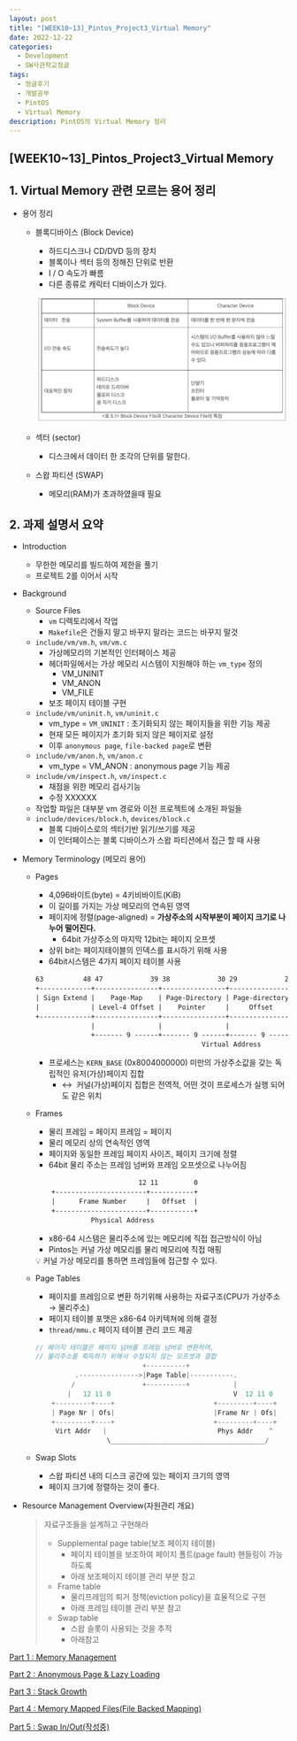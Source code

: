 ```yaml
---
layout: post
title: "[WEEK10~13]_Pintos_Project3_Virtual Memory"
date: 2022-12-22
categories:
  - Development
  - SW사관학교정글
tags:
  - 정글후기
  - 개발공부
  - PintOS
  - Virtual Memory
description: PintOS의 Virtual Memory 정리
---
```


## [WEEK10~13]_Pintos_Project3_Virtual Memory

## 1. Virtual Memory 관련 모르는 용어 정리

- 용어 정리
    - 블록디바이스 (Block Device)
        - 하드디스크나 CD/DVD 등의 장치
        - 블록이나 섹터 등의 정해진 단위로 반환 
        - I / O 속도가 빠름
        - 다른 종류로 캐릭터 디바이스가 있다.
        
        ![image](./SWjungle_img/WEEK10-13_attachments/Untitled.png)
        
    - 섹터 (sector)
        - 디스크에서 데이터 한 조각의 단위를 말한다.
    - 스왑 파티션 (SWAP)
        - 메모리(RAM)가 초과하였을때 필요

## 2. 과제 설명서 요약

- Introduction
    - 무한한 메모리를 빌드하여 제한을 풀기
    - 프로젝트 2를 이어서 시작
- Background
    - Source Files
        - `vm` 디렉토리에서 작업
        - `Makefile`은 건들지 말고 바꾸지 말라는 코드는 바꾸지 말것
    - `include/vm/vm.h`, `vm/vm.c`
        - 가상메모리의 기본적인 인터페이스 제공
        - 헤더파일에서는 가상 메모리 시스템이 지원해야 하는 `vm_type` 정의
            - VM_UNINIT
            - VM_ANON
            - VM_FILE
        - 보조 페이지 테이블 구현
    - `include/vm/uninit.h`, `vm/uninit.c`
        - vm_type = `VM_UNINIT` : 초기화되지 않는 페이지들을 위한 기능 제공
        - 현재 모든 페이지가 초기화 되지 않은 페이지로 설정
        - 이후 `anonymous page`, `file-backed page`로 변환
    - `include/vm/anon.h`, `vm/anon.c`
        - vm_type = VM_ANON : anonymous page 기능 제공
    - `include/vm/inspect.h`, `vm/inspect.c`
        - 채점을 위한 메모리 검사기능
        - 수정 XXXXXX
    - 작업할 파일은 대부분 vm 경로와 이전 프로젝트에 소개된 파일들
    - `include/devices/block.h`, `devices/block.c`
        - 블록 디바이스로의 섹터기반 읽기/쓰기를 제공
        - 이 인터페이스는 블록 디바이스가 스왑 파티션에서 접근 할 때 사용
        
- Memory Terminology (메모리 용어)
    - Pages
        - 4,096바이트(byte) = 4키비바이트(KiB)
        - 이 길이를 가지는 가상 메모리의 연속된 영역
        - 페이지에 정렬(page-aligned) = **가상주소의 시작부분이 페이지 크기로 나누어 떨어진다.**
            - 64bit 가상주소의 마지막 12bit는 페이지 오프셋
        - 상위 bit는 페이지테이블의 인덱스를 표시하기 위해 사용
        - 64bit시스템은 4가지 페이지 테이블 사용
        
        ```html
        63          48 47            39 38            30 29            21 20         12 11         0
        +-------------+----------------+----------------+----------------+-------------+------------+
        | Sign Extend |    Page-Map    | Page-Directory | Page-directory |  Page-Table |    Page    |
        |             | Level-4 Offset |    Pointer     |     Offset     |   Offset    |   Offset   |
        +-------------+----------------+----------------+----------------+-------------+------------+
                      |                |                |                |             |            |
                      +------- 9 ------+------- 9 ------+------- 9 ------+----- 9 -----+---- 12 ----+
                                                  Virtual Address
        ```
        
        - 프로세스는 `KERN_BASE` (0x8004000000) 미만의 가상주소값을 갖는 독립적인 유저(가상)페이지 집합
            - ↔  커널(가상)페이지 집합은 전역적, 어떤 것이 프로세스가 실행 되어도 같은 위치
    - Frames
        - 물리 프레임 = 페이지 프레임 = 페이지
        - 물리 메모리 상의 연속적인 영역
        - 페이지와 동일한 프레임 페이지 사이즈, 페이지 크기에 정렬
        - 64bit 물리 주소는 프레임 넘버와 프레임 오프셋으로 나누어짐
        
        ```html
                                  12 11         0
            +-----------------------+-----------+
            |      Frame Number     |   Offset  |
            +-----------------------+-----------+
                      Physical Address
        ```
        
        - x86-64 시스템은 물리주소에 있는 메모리에 직접 접근방식이 아님
        - Pintos는 커널 가상 메모리를 물리 메모리에 직접 매핑
        
        <aside>
        💡 커널 가상 메모리를 통하면 프레임들에 접근할 수 있다.
        
        </aside>
        
    - Page Tables
        - 페이지를 프레임으로 변환 하기위해 사용하는 자료구조(CPU가 가상주소 → 물리주소)
        - 페이지 테이블 포맷은 x86-64 아키텍쳐에 의해 결정
        - `thread/mmu.c` 페이지 테이블 관리 코드 제공
        
        ```c
        // 페이지 테이블은 페이지 넘버를 프레임 넘버로 변환하며, 
        // 물리주소를 획득하기 위해서 수정되지 않는 오프셋과 결합
                                   +----------+
                  .--------------->|Page Table|-----------.
                 /                 +----------+           |
                |   12 11 0                               V  12 11 0
            +---------+----+                         +---------+----+
            | Page Nr | Ofs|                         |Frame Nr | Ofs|
            +---------+----+                         +---------+----+
             Virt Addr   |                            Phys Addr    ^
                          \_______________________________________/
        ```
        
    - Swap Slots
        - 스왑 파티션 내의 디스크 공간에 있는 페이지 크기의 영역
        - 페이지 크기에 정렬하는 것이 좋다.
- Resource Management Overview(자원관리 개요)
    
    > 자료구조들을 설계하고 구현해라
    > 
    > - Supplemental page table(보조 페이지 테이블)
    >     - 페이지 테이블을 보조하여 페이지 폴트(page fault) 핸들링이 가능 하도록
    >     - 아래 보조페이지 테이블 관리 부분 참고
    > - Frame table
    >     - 물리프레임의 퇴거 정책(eviction policy)을 효율적으로 구현
    >     - 아래 프레임 테이블 관리 부분 참고
    > - Swap table
    >     - 스왑 슬롯이 사용되는 것을 추적
    >     - 아래참고
    

[Part 1 : Memory Management](https://h-levi.notion.site/Part-1-Memory-Management-1a513ac1a7b0818b9867fff24f3a40d1?pvs=4)

[Part 2 : Anonymous Page & Lazy Loading](https://h-levi.notion.site/Part-2-Anonymous-Page-Lazy-Loading-1a513ac1a7b0817896daf6c857f079a5?pvs=4)

[Part 3 : Stack Growth](https://h-levi.notion.site/Part-3-Stack-Growth-1a513ac1a7b081fc96e6f6f59c173bc2?pvs=4)

[Part 4 : Memory Mapped Files(File Backed Mapping)](https://h-levi.notion.site/Part-4-Memory-Mapped-Files-File-Backed-Mapping-1a513ac1a7b081cc966fcd54057b622d?pvs=4)

[Part 5 : Swap In/Out(작성중)](https://h-levi.notion.site/Part-5-Swap-In-Out-1a513ac1a7b081e4b49af6ee3259328a?pvs=4)